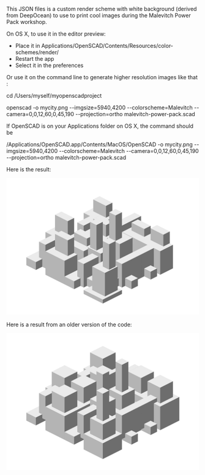 This JSON files is a custom render scheme with white background (derived from DeepOcean) to use to print cool images during the Malevitch Power Pack workshop.

On OS X, to use it in the editor preview:

- Place it in Applications/OpenSCAD/Contents/Resources/color-schemes/render/
 - Restart the app
 - Select it in the preferences

Or use it on the command line to generate higher resolution images like that :

cd /Users/myself/myopenscadproject
 
openscad -o mycity.png --imgsize=5940,4200 --colorscheme=Malevitch --camera=0,0,12,60,0,45,190 --projection=ortho malevitch-power-pack.scad 

If OpenSCAD is on your Applications folder on OS X, the command should be 

/Applications/OpenSCAD.app/Contents/MacOS/OpenSCAD -o mycity.png --imgsize=5940,4200 --colorscheme=Malevitch --camera=0,0,12,60,0,45,190 --projection=ortho malevitch-power-pack.scad 

Here is the result:

![./command line image export example](./image-export-example.png)

Here is a result from an older version of the code:

![./command line image export example](./older-image-export-example.png)